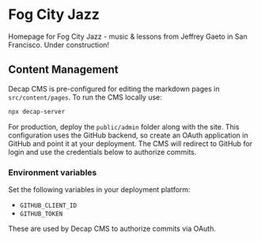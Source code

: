 # Fog City Jazz

Homepage for Fog City Jazz - music & lessons from Jeffrey Gaeto in San Francisco. Under construction!

## Content Management

Decap CMS is pre-configured for editing the markdown pages in `src/content/pages`.
To run the CMS locally use:

```bash
npx decap-server
```

For production, deploy the `public/admin` folder along with the site. This
configuration uses the GitHub backend, so create an OAuth application in GitHub
and point it at your deployment. The CMS will redirect to GitHub for login and
use the credentials below to authorize commits.

### Environment variables

Set the following variables in your deployment platform:

- `GITHUB_CLIENT_ID`
- `GITHUB_TOKEN`

These are used by Decap CMS to authorize commits via OAuth.

